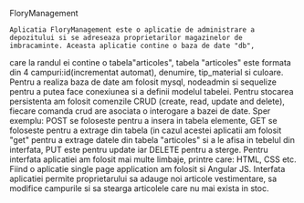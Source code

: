 FloryManagement

    Aplicatia FloryManagement este o aplicatie de administrare a depozitului si se adreseaza proprietarilor magazinelor de imbracaminte. Aceasta aplicatie contine o baza de date "db", 
care la randul ei contine o tabela"articoles", tabela "articoles" este formata din 4 campuri:id(incrementat automat), denumire, tip_material
si culoare.
    Pentru a realiza baza de date am folosit mysql, nodeadmin si sequelize pentru a putea face conexiunea si a definii modelul tabelei.
Pentru stocarea persistenta am folosit comenzile CRUD (create, read, update and delete), fiecare comanda crud are asociata o interogare a bazei de date.
Sper exemplu: POST se foloseste pentru a insera in tabela elemente, GET se foloseste pentru a extrage din tabela (in cazul acestei aplicatii
am folosit "get" pentru a extrage datele din tabela "articoles" si a le afisa in tebelul din interfata, PUT este pentru update iar DELETE 
pentru a sterge.
    Pentru interfata aplicatiei am folosit mai multe limbaje, printre care: HTML, CSS etc. Fiind o aplicatie single page application am folosit
si Angular JS. Interfata aplicatiei permite proprietarului sa adauge noi articole vestimentare, sa modifice campurile si sa stearga articolele 
care nu mai exista in stoc.
